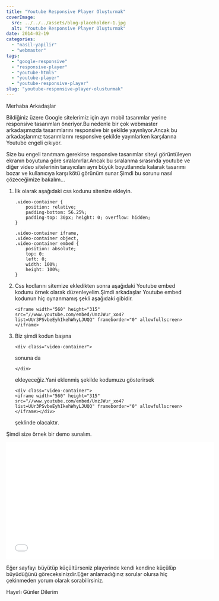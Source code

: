 ```yaml
---
title: "Youtube Responsive Player Oluşturmak"
coverImage:
  src: ../../../assets/blog-placeholder-1.jpg
  alt: "Youtube Responsive Player Oluşturmak"
date: 2014-02-19
categories: 
  - "nasil-yapilir"
  - "webmaster"
tags: 
  - "google-responsive"
  - "responsive-player"
  - "youtube-html5"
  - "youtube-player"
  - "youtube-responsive-player"
slug: "youtube-responsive-player-olusturmak"
---
```


Merhaba Arkadaşlar

Bildiğiniz üzere Google sitelerimiz için ayrı mobil tasarımlar yerine responsive tasarımları öneriyor.Bu nedenle bir çok webmaster arkadaşımızda tasarımlarını responsive bir şekilde yayınlıyor.Ancak bu arkadaşlarımız tasarımlarını responsive şekilde yayınlarken karşılarına Youtube engeli çıkıyor.

Size bu engeli tanıtmam gerekirse responsive tasarımlar siteyi görüntüleyen ekranın boyutuna göre sıralanırlar.Ancak bu sıralanma sırasında youtube ve diğer video sitelerinin tarayıcıları aynı büyük boyutlarında kalarak tasarımı bozar ve kullanıcıya karşı kötü görünüm sunar.Şimdi bu sorunu nasıl çözeceğimize bakalım...

1. İlk olarak aşağıdaki css kodunu sitenize ekleyin.
    
    ```
    .video-container {
        position: relative;
        padding-bottom: 56.25%;
        padding-top: 30px; height: 0; overflow: hidden;
    }
    
    .video-container iframe,
    .video-container object,
    .video-container embed {
        position: absolute;
        top: 0;
        left: 0;
        width: 100%;
        height: 100%;
    }
    ```
    
2. Css kodlarını sitemize ekledikten sonra aşağıdaki Youtube embed kodunu örnek olarak düzenleyelim.Şimdi arkadaşlar Youtube embed kodunun hiç oynanmamış şekli aşağıdaki gibidir.
    
    ```
    <iframe width="560" height="315" src="//www.youtube.com/embed/UnzJWur_xo4?list=UUr3PSvbeEyhIkehWhyLJUQQ" frameborder="0" allowfullscreen></iframe>
    ```
    
3. Biz şimdi kodun başına
    
    ```
    <div class="video-container">
    ```
    
    sonuna da
    
    ```
    </div>
    ```
    
    ekleyeceğiz.Yani eklenmiş şekilde kodumuzu gösterirsek
    
    ```
    <div class="video-container">
    <iframe width="560" height="315" src="//www.youtube.com/embed/UnzJWur_xo4?list=UUr3PSvbeEyhIkehWhyLJUQQ" frameborder="0" allowfullscreen></iframe></div>
    ```
    
    şeklinde olacaktır.

Şimdi size örnek bir demo sunalım.

<iframe width="560" height="315" src="//www.youtube.com/embed/UnzJWur_xo4?list=UUr3PSvbeEyhIkehWhyLJUQQ" allowfullscreen frameborder="0"></iframe>

Eğer sayfayı büyütüp küçültürseniz playerinde kendi kendine küçülüp büyüdüğünü göreceksinizdir.Eğer anlamadığınız sorular olursa hiç çekinmeden yorum olarak sorabilirsiniz.

Hayırlı Günler Dilerim
